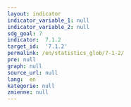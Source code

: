 ```yaml
---
layout: indicator
indicator_variable_1: null
indicator_variable_2: null
sdg_goal: 7
indicator:  7.1.2
target_id:  '7.1.2'
permalink: /en/statistics_glob/7-1-2/
pre: null
graph: null
source_url: null
lang:  en
kategorie: null
zmienne: null
---
```

